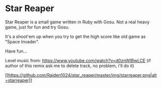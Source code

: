 # Star Reaper

Star Reaper is a small game written in Ruby with Gosu. Not a real heavy game, just for fun and try Gosu.

It's a shoot'em up when you try to get the high score like old game as "Space Invader".

Have fun...

Level music from: https://www.youtube.com/watch?v=d0znWIBwLCE (if author of this remix ask me to delete track, no problem, i'll do it)

[[https://github.com/Raiden1024/star_reaper/master/img/starreaper.png|alt=starreaper]]
